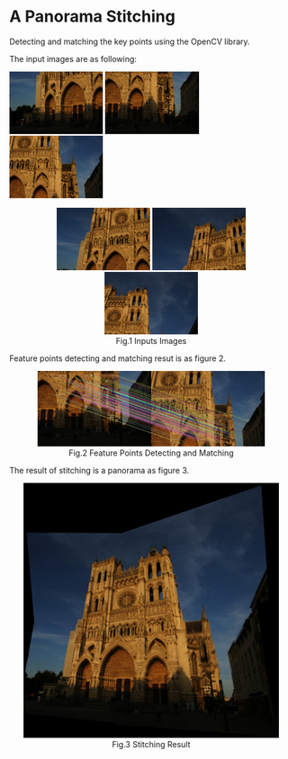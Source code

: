 A Panorama Stitching
===============
Detecting and matching the key points using the OpenCV library.

The input images are as following:


<p align="left">
     <img src="docs/112_1298.JPG" width="33%" height="33%">
     <img src="docs/112_1299.JPG" width="33%" height="33%">
     <img src="docs/112_1300.JPG" width="33%" height="33%">
</p>

<p align="center">
     <img src="docs/113_1301.JPG" width="33%" height="33%">
     <img src="docs/113_1302.JPG" width="33%" height="33%">
     <img src="docs/113_1303.JPG" width="33%" height="33%">
     <br>Fig.1 Inputs Images
</p>

Feature points detecting and matching resut is as figure 2. 

<p align="center">
     <img src="docs/output2.jpg" width="80%" height="80%">
     <br>Fig.2 Feature Points Detecting and Matching
</p>

The result of stitching is a panorama as figure 3.

<p align="center">
     <img src="docs/sift1.jpg" width="90%" height="90%">
     <br>Fig.3 Stitching Result
</p>
